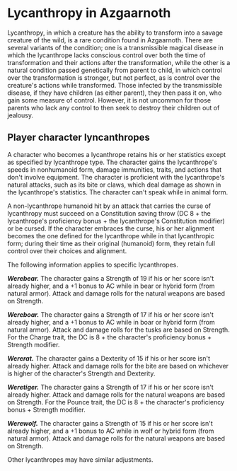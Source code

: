 # Lycanthropy in Azgaarnoth

Lycanthropy, in which a creature has the ability to transform into a savage creature of the wild, is a rare condition found in Azgaarnoth. There are several variants of the condition; one is a transmissible magical disease in which the lycanthrope lacks conscious control over both the time of transformation and their actions after the transformation, while the other is a natural condition passed genetically from parent to child, in which control over the transformation is stronger, but not perfect, as is control over the creature's actions while transformed. Those infected by the transmissible disease, if they have children (as either parent), they then pass it on, who gain some measure of control. However, it is not uncommon for those parents who lack any control to then seek to destroy their children out of jealousy.

## Player character lyncanthropes

A character who becomes a lycanthrope retains his or her statistics except as specified by lycanthrope type. The character gains the lycanthrope's speeds in nonhumanoid form, damage immunities, traits, and actions that don't involve equipment. The character is proficient with the lycanthrope's natural attacks, such as its bite or claws, which deal damage as shown in the lycanthrope's statistics. The character can't speak while in animal form.

A non-lycanthrope humanoid hit by an attack that carries the curse of lycanthropy must succeed on a Constitution saving throw (DC 8 + the lycanthrope's proficiency bonus + the lycanthrope's Constitution modifier) or be cursed. If the character embraces the curse, his or her alignment becomes the one defined for the lycanthrope while in that lycanthropic form; during their time as their original (humanoid) form, they retain full control over their choices and alignment.

The following information applies to specific lycanthropes.

***Werebear.*** The character gains a Strength of 19 if his or her score isn't already higher, and a +1 bonus to AC while in bear or hybrid form (from natural armor). Attack and damage rolls for the natural weapons are based on Strength.

***Wereboar.*** The character gains a Strength of 17 if his or her score isn't already higher, and a +1 bonus to AC while in boar or hybrid form (from natural armor). Attack and damage rolls for the tusks are based on Strength. For the Charge trait, the DC is 8 + the character's proficiency bonus + Strength modifier.

***Wererat.*** The character gains a Dexterity of 15 if his or her score isn't already higher. Attack and damage rolls for the bite are based on whichever is higher of the character's Strength and Dexterity.

***Weretiger.*** The character gains a Strength of 17 if his or her score isn't already higher. Attack and damage rolls for the natural weapons are based on Strength. For the Pounce trait, the DC is 8 + the character's proficiency bonus + Strength modifier.

***Werewolf.*** The character gains a Strength of 15 if his or her score isn't already higher, and a +1 bonus to AC while in wolf or hybrid form (from natural armor). Attack and damage rolls for the natural weapons are based on Strength.

Other lycanthropes may have similar adjustments.
